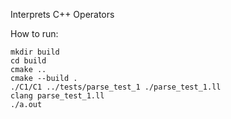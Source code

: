 Interprets C++ Operators

How to run:

```
mkdir build
cd build
cmake ..
cmake --build .
./C1/C1 ../tests/parse_test_1 ./parse_test_1.ll
clang parse_test_1.ll
./a.out
```
